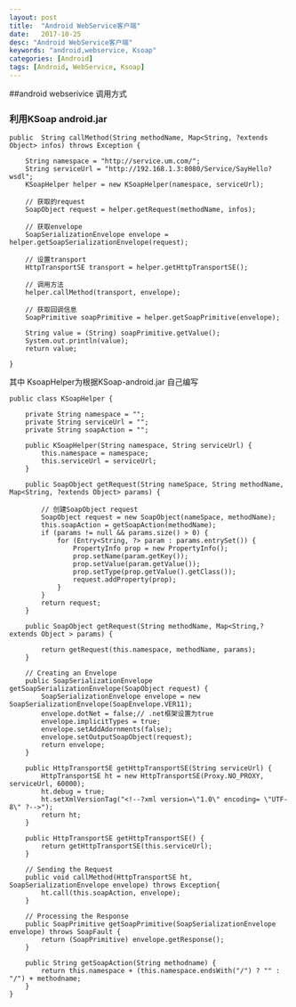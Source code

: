 ```yaml
---
layout: post
title:  "Android WebService客户端"
date:   2017-10-25
desc: "Android WebService客户端"
keywords: "android,webservice, Ksoap"
categories: [Android]
tags: [Android, WebService, Ksoap]
---
```

	
##android webserivice 调用方式

### 利用KSoap android.jar

	public  String callMethod(String methodName, Map<String, ?extends Object> infos) throws Exception {

		String namespace = "http://service.um.com/";
		String serviceUrl = "http://192.168.1.3:8080/Service/SayHello?wsdl";
		KSoapHelper helper = new KSoapHelper(namespace, serviceUrl);

		// 获取的request
		SoapObject request = helper.getRequest(methodName, infos);

		// 获取envelope
		SoapSerializationEnvelope envelope = helper.getSoapSerializationEnvelope(request);

		// 设置transport
		HttpTransportSE transport = helper.getHttpTransportSE();

		// 调用方法
		helper.callMethod(transport, envelope);

		// 获取回调信息
		SoapPrimitive soapPrimitive = helper.getSoapPrimitive(envelope);

		String value = (String) soapPrimitive.getValue();
		System.out.println(value);
		return value;

	}

其中 KsoapHelper为根据KSoap-android.jar 自己编写


	public class KSoapHelper {

		private String namespace = "";
		private String serviceUrl = "";
		private String soapAction = "";

		public KSoapHelper(String namespace, String serviceUrl) {
			this.namespace = namespace;
			this.serviceUrl = serviceUrl;
		}

		public SoapObject getRequest(String nameSpace, String methodName, Map<String, ?extends Object> params) {

			// 创建SoapObject request
			SoapObject request = new SoapObject(nameSpace, methodName);
			this.soapAction = getSoapAction(methodName);
			if (params != null && params.size() > 0) {
				for (Entry<String, ?> param : params.entrySet()) {
					PropertyInfo prop = new PropertyInfo();
					prop.setName(param.getKey());
					prop.setValue(param.getValue());
					prop.setType(prop.getValue().getClass());
					request.addProperty(prop);
				}
			}
			return request;
		}

		public SoapObject getRequest(String methodName, Map<String,?extends Object > params) {

			return getRequest(this.namespace, methodName, params);
		}

		// Creating an Envelope
		public SoapSerializationEnvelope getSoapSerializationEnvelope(SoapObject request) {
			SoapSerializationEnvelope envelope = new SoapSerializationEnvelope(SoapEnvelope.VER11);
			envelope.dotNet = false;// .net框架设置为true
			envelope.implicitTypes = true;
			envelope.setAddAdornments(false);
			envelope.setOutputSoapObject(request);
			return envelope;
		}

		public HttpTransportSE getHttpTransportSE(String serviceUrl) {
			HttpTransportSE ht = new HttpTransportSE(Proxy.NO_PROXY, serviceUrl, 60000);
			ht.debug = true;
			ht.setXmlVersionTag("<!--?xml version=\"1.0\" encoding= \"UTF-8\" ?-->");
			return ht;
		}

		public HttpTransportSE getHttpTransportSE() {
			return getHttpTransportSE(this.serviceUrl);
		}

		// Sending the Request
		public void callMethod(HttpTransportSE ht, SoapSerializationEnvelope envelope) throws Exception{
			ht.call(this.soapAction, envelope);
		}

		// Processing the Response
		public SoapPrimitive getSoapPrimitive(SoapSerializationEnvelope envelope) throws SoapFault {
			return (SoapPrimitive) envelope.getResponse();
		}

		public String getSoapAction(String methodname) {
			return this.namespace + (this.namespace.endsWith("/") ? "" : "/") + methodname;
		}
	}
